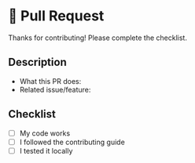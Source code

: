 # 🧪 Pull Request

Thanks for contributing! Please complete the checklist.

## Description

- What this PR does:
- Related issue/feature:

## Checklist

- [ ] My code works
- [ ] I followed the contributing guide
- [ ] I tested it locally